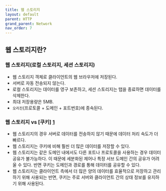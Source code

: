 ```yaml
---
title: 웹 스토리지
layout: default
parent: HTTP
grand_parent: Network
nav_order: 7
---
```


## 웹 스토리지란?
### 웹 스토리지(로컬 스토리지, 세션 스토리지)
- 웹 스토리지 객체로 클라이언트의 웹 브라우저에 저장된다.<br/>
- 서버로 자동 전송되지 않는다.<br/>
- 로컬 스토리지는 데이터를 영구 보존하고, 세션 스토리지는 탭을 종료하면 데이터를 삭제한다.<br/>
- 최대 저장용량은 5MB.<br/>
- ``오리진``(프로토콜 + 도메인 + 포트번호)에 종속된다.<br/>

### 웹 스토리지 vs [쿠키] [1]
- 웹 스토리지의 경우 서버로 데이터를 전송하지 않기 때문에 데이터 처리 속도가 더 빠르다.<br/>
- 웹 스토리지는 쿠키에 비해 훨씬 더 많은 데이터를 저장할 수 있다.<br/>
- 웹 스토리지는 같은 도메인 내에서도 다른 포트나 프로토콜을 사용하는 경우 데이터 공유가 불가능하다. 이 때문에 세분화된 제어나 특정 서브 도메인 간의 공유가 어려울 수 있다. 반면 쿠키는 도메인과 경로를 통해 데이터를 공유할 수 있다.<br/>
- 웹 스토리지는 클라이언트 측에서 더 많은 양의 데이터를 효율적으로 저장하고 관리하기 위해 사용되는 반면, 쿠키는 주로 서버와 클라이언트 간의 상태 정보를 유지하기 위해 사용된다.<br/>

[1]: cookie%20vs%20session.html